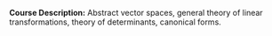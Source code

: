 **Course Description:** Abstract vector spaces, general theory of linear transformations, theory of determinants, canonical forms.